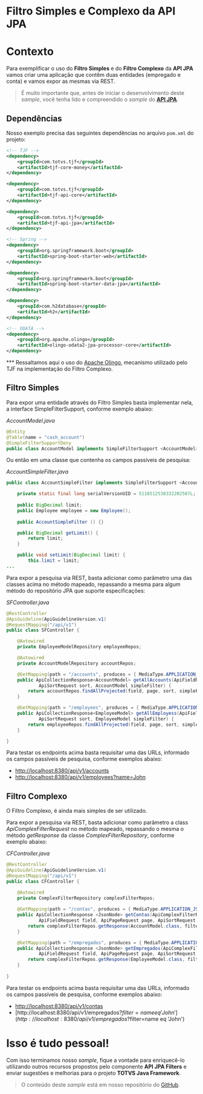 # Filtro Simples e Complexo da API JPA

# Contexto

Para exemplificar o uso do __Filtro Simples__ e do __Filtro Complexo__ da __API JPA__ vamos criar uma aplicação que contêm duas entidades (empregado e conta) e vamos expor as mesmas via REST.

> É muito importante que, antes de iniciar o desenvolvimento deste _sample_, você tenha lido e compreendido o _sample_ do [__API JPA__][tjf-api-samples-jpa].


## Dependências

Nosso exemplo precisa das seguintes dependências no arquivo `pom.xml` do projeto:

```xml
<!-- TJF -->
<dependency>
	<groupId>com.totvs.tjf</groupId>
	<artifactId>tjf-core-money</artifactId>
</dependency>

<dependency>
	<groupId>com.totvs.tjf</groupId>
	<artifactId>tjf-api-core</artifactId>
</dependency>

<dependency>
	<groupId>com.totvs.tjf</groupId>
	<artifactId>tjf-api-jpa</artifactId>
</dependency>								

<!-- Spring -->
<dependency>
	<groupId>org.springframework.boot</groupId>
	<artifactId>spring-boot-starter-web</artifactId>
</dependency>

<dependency>
	<groupId>org.springframework.boot</groupId>
	<artifactId>spring-boot-starter-data-jpa</artifactId>
</dependency>

<dependency>
	<groupId>com.h2database</groupId>
	<artifactId>h2</artifactId>
</dependency>

<!-- ODATA -->
<dependency>
	<groupId>org.apache.olingo</groupId>
	<artifactId>olingo-odata2-jpa-processor-core</artifactId>
</dependency>
```

*** Ressaltamos aqui o uso do [Apache Olingo][apache-olingo], mecanismo utilizado pelo TJF na implementação do Filtro Complexo. 


## Filtro Simples

Para expor uma entidade através do Filtro Simples basta implementar nela, a interface SimpleFilterSupport, conforme exemplo abaixo: 

_AccountModel.java_

```java
@Entity
@Table(name = "cash_account")
@SimpleFilterSupportDeny
public class AccountModel implements SimpleFilterSupport <AccountModel> {
```

Ou então em uma classe que contenha os campos passíveis de pesquisa:

_AccountSimpleFilter.java_

```java
public class AccountSimpleFilter implements SimpleFilterSupport <AccountModel> {

	private static final long serialVersionUID = 5118512538332202507L;
	
	public BigDecimal limit;
	public Employee employee = new Employee();
	
	public AccountSimpleFilter () {}

	public BigDecimal getLimit() {
		return limit;
	}

	public void setLimit(BigDecimal limit) {
		this.limit = limit;
...
```

Para expor a pesquisa via REST, basta adicionar como parâmetro uma das classes acima no método mapeado, repassando a mesma para algum método do repositório JPA que suporte especificações:

_SFController.java_

```java
@RestController
@ApiGuideline(ApiGuidelineVersion.v1)
@RequestMapping("/api/v1")
public class SFController {

	@Autowired
	private EmployeeModelRepository employeeRepos;

	@Autowired
	private AccountModelRepository accountRepos;

	@GetMapping(path = "/accounts", produces = { MediaType.APPLICATION_JSON_VALUE })
	public ApiCollectionResponse<AccountModel> getAllAccounts(ApiFieldRequest field, ApiPageRequest page,
			ApiSortRequest sort, AccountModel simpleFilter) {
		return accountRepos.findAllProjected(field, page, sort, simpleFilter);
	}

	@GetMapping(path = "/employees", produces = { MediaType.APPLICATION_JSON_VALUE })
	public ApiCollectionResponse<EmployeeModel> getAllEmployess(ApiFieldRequest field, ApiPageRequest page,
			ApiSortRequest sort, EmployeeModel simpleFilter) {
		return employeeRepos.findAllProjected(field, page, sort, simpleFilter);
	}

}
```

Para testar os endpoints acima basta requisitar uma das URLs, informado os campos passíveis de pesquisa, conforme exemplos abaixo: 

- [http://localhost:8380/api/v1/accounts](http://localhost:8380/api/v1/accounts)
- [http://localhost:8380/api/v1/employees?name=John](http://localhost:8380/api/v1/employees?name=John)


## Filtro Complexo

O Filtro Complexo, é ainda mais simples de ser utilizado.

Para expor a pesquisa via REST, basta adicionar como parâmetro a class _ApiComplexFilterRequest_ no método mapeado, repassando o mesma o método _getResponse_ da classe _ComplexFilterRepository_, conforme exemplo abaixo:


_CFController.java_

```java
@RestController
@ApiGuideline(ApiGuidelineVersion.v1)
@RequestMapping("/api/v1")
public class CFController {

	@Autowired
	private ComplexFilterRepository complexFilterRepos;
	
	@GetMapping(path = "/contas", produces = { MediaType.APPLICATION_JSON_VALUE })
	public ApiCollectionResponse <JsonNode> getContas(ApiComplexFilterRequest filter,
			ApiFieldRequest field, ApiPageRequest page, ApiSortRequest sort) {
		return complexFilterRepos.getResponse(AccountModel.class, filter, field, page, sort);
	}

	@GetMapping(path = "/empregados", produces = { MediaType.APPLICATION_JSON_VALUE })
	public ApiCollectionResponse <JsonNode> getEmpregados(ApiComplexFilterRequest filter,
			ApiFieldRequest field, ApiPageRequest page, ApiSortRequest sort) {
		return complexFilterRepos.getResponse(EmployeeModel.class, filter, field, page, sort);
	}
	
}
```

Para testar os endpoints acima basta requisitar uma das URLs, informado os campos passíveis de pesquisa, conforme exemplos abaixo: 

- [http://localhost:8380/api/v1/contas](http://localhost:8380/api/v1/contas)
- [http://localhost:8380/api/v1/empregados?$filter=name eq 'John'](http://localhost:8380/api/v1/empregados?$filter=name eq 'John')


# Isso é tudo pessoal!

Com isso terminamos nosso _sample_, fique a vontade para enriquecê-lo utilizando outros recursos propostos pelo componente __API JPA Filters__ e enviar sugestões e melhorias para o projeto __TOTVS Java Framework__.

> O conteúdo deste _sample_ está em nosso repositório do [GitHub][github].


[tjf-api-context-sample]: https://github.com/totvs/tjf-api-context-sample
[guia-api-totvs]: http://tdn.totvs.com/x/nDUxE
[h2]: https://www.h2database.com
[hibernate]: https://hibernate.org
[spring]: https://spring.io
[tjf-api-samples-jpa]: https://github.com/totvs/tjf-samples/tree/master/tjf-api-samples/tjf-api-jpa-sample
[apache-olingo]: https://olingo.apache.org/
[github]: https://github.com/totvs/tjf-samples/tree/master/tjf-api-samples/tjf-api-jpa-filters-sample
